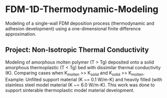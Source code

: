 # FDM-1D-Thermodynamic-Modeling
Modeling of a single-wall FDM deposition process (thermodynamic and adhesion development) using a one-dimensional finite difference approximation.  

## Project: Non-Isotropic Thermal Conductivity
Modeling of amorphous molten polymer (T > Tg) deposited onto a solid amorphous thermoplastic (T < Tg) bed with dissimilar thermal conductivity (K).  Comparing cases when K<sub>molten</sub> >> K<sub>solid</sub> and K<sub>solid</sub> >> K<sub>molten</sub>.  Example: Unfilled support material (K ~= 0.1 W/m-K) and heavily filled (with stainless steel model material (K ~= 6.0 W/m-K).  This work was done to support sinterable thermoplastic model material development.  